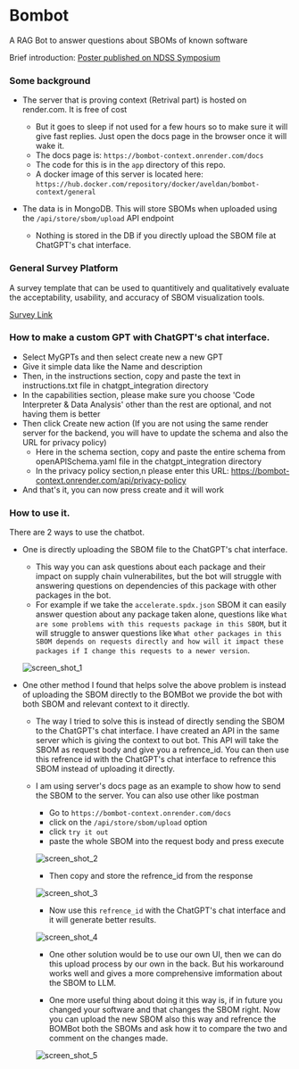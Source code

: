 # Bombot
A RAG Bot to answer questions about SBOMs of known software

Brief introduction: [Poster published on NDSS Symposium](https://www.ndss-symposium.org/wp-content/uploads/2025-poster-4.pdf)

### Some background

- The server that is proving context (Retrival part) is hosted on render.com. It is free of cost
    - But it goes to sleep if not used for a few hours so to make sure it will give fast replies. Just open the docs page in the browser once it will wake it.
    - The docs page is: `https://bombot-context.onrender.com/docs`
    - The code for this is in the `app` directory of this repo.
    - A docker image of this server is located here: `https://hub.docker.com/repository/docker/aveldan/bombot-context/general`

- The data is in MongoDB. This will store SBOMs when uploaded using the `/api/store/sbom/upload` API endpoint
    - Nothing is stored in the DB if you directly upload the SBOM file at ChatGPT's chat interface.
 
### General Survey Platform
A survey template that can be used to quantitively and qualitatively evaluate the acceptability, usability, and accuracy of SBOM visualization tools.

[Survey Link](https://iu.co1.qualtrics.com/jfe/form/SV_cY2RasQrgy0SpXE)


### How to make a custom GPT with ChatGPT's chat interface.

- Select MyGPTs and then select create new a new GPT
- Give it simple data like the Name and description
- Then, in the instructions section, copy and paste the text in instructions.txt file in chatgpt_integration directory
- In the capabilities section, please make sure you choose 'Code Interpreter & Data Analysis' other than the rest are optional, and not having them is better
- Then click Create new action (If you are not using the same render server for the backend, you will have to update the schema and also the URL for privacy policy)
    - Here in the schema section, copy and paste the entire schema from openAPISchema.yaml file in the chatgpt_integration directory
    - In the privacy policy section,n please enter this URL: https://bombot-context.onrender.com/api/privacy-policy 
- And that's it, you can now press create and it will work

### How to use it.

There are 2 ways to use the chatbot.
- One is directly uploading the SBOM file to the ChatGPT's chat interface.
    - This way you can ask questions about each package and their impact on supply chain vulnerabilites, but the bot will struggle with answering questions on dependencies of this package with other packages in the bot.
    - For example if we take the `accelerate.spdx.json` SBOM it can easily answer question about any package taken alone, questions like `What are some problems with this requests package in this SBOM`, but it will struggle to answer questions like `What other packages in this SBOM depends on requests directly and how will it impact these packages if I change this requests to a newer version`.

    ![screen_shot_1](/images/ss-1.png "Method 1")

- One other method I found that helps solve the above problem is instead of uploading the SBOM directly to the BOMBot we provide the bot with both SBOM and relevant context to it directly.
    - The way I tried to solve this is instead of directly sending the SBOM to the ChatGPT's chat interface. I have created an API in the same server which is giving the context to out bot. This API will take the SBOM as request body and give you a refrence_id. You can then use this refrence id with the ChatGPT's chat interface to refrence this SBOM instead of uploading it directly.
    - I am using server's docs page as an example to show how to send the SBOM to the server. You can also use other like postman
        - Go to `https://bombot-context.onrender.com/docs`
        - click on the `/api/store/sbom/upload` option
        - click `try it out`
        - paste the whole SBOM into the request body and press execute

        ![screen_shot_2](/images/ss-2.png "Method 2 send")

        - Then copy and store the refrence_id from the response

        ![screen_shot_3](/images/ss-3.png "Method 2 refrence_id")

        - Now use this `refrence_id` with the ChatGPT's chat interface and it will generate better results.

        ![screen_shot_4](/images/ss-4.png "Method 2")

        - One other solution would be to use our own UI, then we can do this upload process by our own in the back. But his workaround works well and gives a more comprehensive imformation about the SBOM to LLM.

        - One more useful thing about doing it this way is, if in future you changed your software and that changes the SBOM right. Now you can upload the new SBOM also this way and refrence the BOMBot both the SBOMs and ask how it to compare the two and comment on the changes made.


        ![screen_shot_5](/images/ss-5.png "Method 2 comparision")
